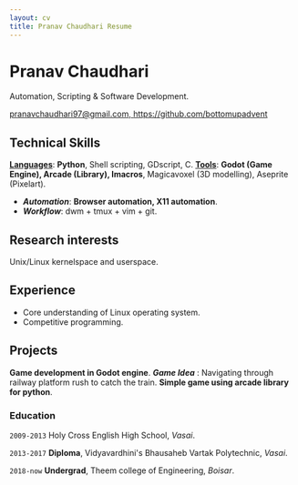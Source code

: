 ```yaml
---
layout: cv
title: Pranav Chaudhari Resume
---
```


# Pranav Chaudhari
Automation, Scripting & Software Development.
<div id="webaddress">
<a href="pranavchaudhari97@gmail.com">pranavchaudhari97@gmail.com, </a>
<a href="https://github.com/bottomupadvent">https://github.com/bottomupadvent</a>
</div>


## Technical Skills

<b><u>Languages</u></b>: __Python__, Shell scripting, GDscript, C.
<b><u>Tools</u></b>: **Godot (Game Engine), Arcade (Library), Imacros**, Magicavoxel (3D modelling), Aseprite (Pixelart).
- ***Automation***: **Browser automation, X11 automation**.
- ***Workflow***: dwm + tmux + vim + git.

## Research interests

Unix/Linux kernelspace and userspace.

## Experience

- Core understanding of Linux operating system.
- Competitive programming.

## Projects

**Game development in Godot engine**.
    ***Game Idea*** : Navigating through railway platform rush to catch the train.
**Simple game using arcade library for python**.

### Education

`2009-2013`
Holy Cross English High School, *Vasai*.

`2013-2017`
**Diploma**, Vidyavardhini's Bhausaheb Vartak Polytechnic, *Vasai*.

`2018-now`
**Undergrad**, Theem college of Engineering, *Boisar*.


<!-- ### Footer

Last updated: May 2013 -->
